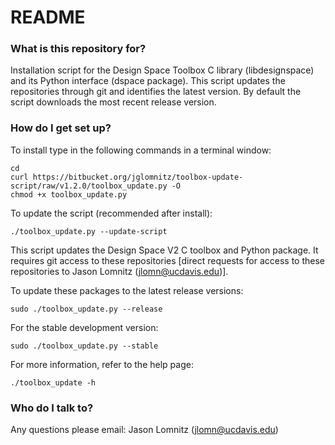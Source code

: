 # README #

### What is this repository for? ###

Installation script for the Design Space Toolbox C library (libdesignspace) and its Python interface (dspace package). This script updates the repositories through git and identifies the latest version. By default the script downloads the most recent release version.

### How do I get set up? ###

To install type in the following commands in a terminal window:

    cd
    curl https://bitbucket.org/jglomnitz/toolbox-update-script/raw/v1.2.0/toolbox_update.py -O
    chmod +x toolbox_update.py

To update the script (recommended after install):

    ./toolbox_update.py --update-script

This script updates the Design Space V2 C toolbox and Python package. It requires git access to these repositories [direct requests for access to these repositories to Jason Lomnitz (jlomn@ucdavis.edu)].

To update these packages to the latest release versions:

    sudo ./toolbox_update.py --release

For the stable development version:

    sudo ./toolbox_update.py --stable

For more information, refer to the help page:

    ./toolbox_update -h


### Who do I talk to? ###

Any questions please email: Jason Lomnitz (jlomn@ucdavis.edu)